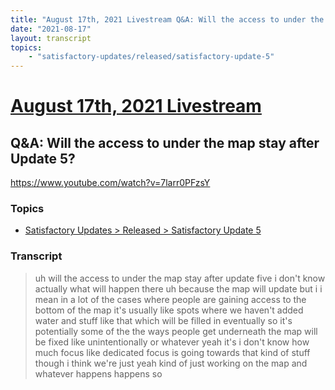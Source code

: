 ```yaml
---
title: "August 17th, 2021 Livestream Q&A: Will the access to under the map stay after Update 5?"
date: "2021-08-17"
layout: transcript
topics:
    - "satisfactory-updates/released/satisfactory-update-5"
---
```

# [August 17th, 2021 Livestream](../2021-08-17.md)
## Q&A: Will the access to under the map stay after Update 5?
https://www.youtube.com/watch?v=7larr0PFzsY

### Topics
* [Satisfactory Updates > Released > Satisfactory Update 5](../topics/satisfactory-updates/released/satisfactory-update-5.md)

### Transcript

> uh will the access to under the map stay after update five i don't know actually what will happen there uh because the map will update but i i mean in a lot of the cases where people are gaining access to the bottom of the map it's usually like spots where we haven't added water and stuff like that which will be filled in eventually so it's potentially some of the the ways people get underneath the map will be fixed like unintentionally or whatever yeah it's i don't know how much focus like dedicated focus is going towards that kind of stuff though i think we're just yeah kind of just working on the map and whatever happens happens so

